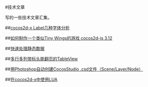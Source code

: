 #技术文章

写的一些技术文章汇集。

##[cocos2d-x Label几种字体分析](https://github.com/sunjianhua/Article/blob/master/Label.md)

##[如何制作一个类似Tiny Wings的游戏 cocos2d-js 3.12](https://github.com/sunjianhua/birdgame/)

##[快速处理静态数据](https://github.com/sunjianhua/dbcxx)

##[多行多列带标头能翻页的TableView](https://github.com/sunjianhua/TablePageView)

##[用Photoshop自动创建CocosStudio .csd文件（Scene/Layer/Node）](https://github.com/sunjianhua/PhotoshopLayerToCocosStudioCSD)

##[在cocos2d-x中使用LUA](https://github.com/sunjianhua/Article/blob/master/lua.md)

